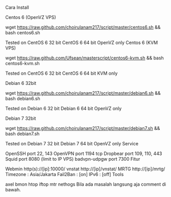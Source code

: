 Cara Install 

Centos 6 (OpenVZ VPS)

wget https://raw.github.com/choirulanam217/script/master/centos6.sh && bash centos6.sh
 
Tested on
CentOS 6 32 bit
CentOS 6 64 bit
OpenVZ only
Centos 6 (KVM VPS)

wget https://raw.github.com/Ufsean/masterscript/centos6-kvm.sh && bash centos6-kvm.sh

Tested on
CentOS 6 32 bit
CentOS 6 64 bit
KVM only

Debian 6 32bit

wget https://raw.github.com/choirulanam217/script/master/debian6.sh && bash debian6.sh

Tested on
Debian 6 32 bit
Debian 6 64 bit
OpenVZ only

Debian 7 32bit

wget https://raw.github.com/choirulanam217/script/master/debian7.sh && bash debian7.sh

Tested on
Debian 7 32 bit
Debian 7 64 bit
OpenVZ only
Service

OpenSSH port 22, 143
OpenVPN port 1194 tcp
Dropbear port 109, 110, 443
Squid port 8080 (limit to IP VPS)
badvpn-udpgw port 7300
Fitur

Webmin http(s)://[ip]:10000/
vnstat http://[ip]/vnstat/
MRTG http://[ip]/mrtg/
Timezone : Asia/Jakarta
Fail2Ban : [on]
IPv6 : [off]
Tools

axel
bmon
htop
iftop
mtr
nethogs
Bila ada masalah langsung aja comment di bawah.
